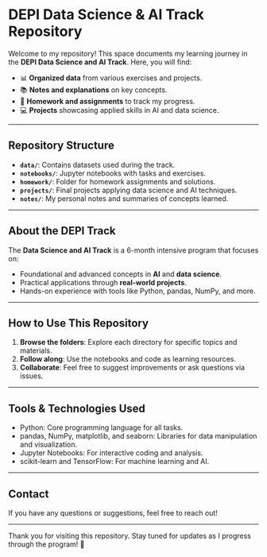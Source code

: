 # DEPI Data Science & AI Track Repository

Welcome to my repository! This space documents my learning journey in the **DEPI Data Science and AI Track**. Here, you will find:

- 📊 **Organized data** from various exercises and projects.
- 📚 **Notes and explanations** on key concepts.
- 📝 **Homework and assignments** to track my progress.
- 💻 **Projects** showcasing applied skills in AI and data science.

---

## Repository Structure

- **`data/`**: Contains datasets used during the track.
- **`notebooks/`**: Jupyter notebooks with tasks and exercises.
- **`homework/`**: Folder for homework assignments and solutions.
- **`projects/`**: Final projects applying data science and AI techniques.
- **`notes/`**: My personal notes and summaries of concepts learned.

---

## About the DEPI Track

The **Data Science and AI Track** is a 6-month intensive program that focuses on:

- Foundational and advanced concepts in **AI** and **data science**.
- Practical applications through **real-world projects**.
- Hands-on experience with tools like Python, pandas, NumPy, and more.

---

## How to Use This Repository

1. **Browse the folders**: Explore each directory for specific topics and materials.
2. **Follow along**: Use the notebooks and code as learning resources.
3. **Collaborate**: Feel free to suggest improvements or ask questions via issues.

---

## Tools & Technologies Used

- Python: Core programming language for all tasks.
- pandas, NumPy, matplotlib, and seaborn: Libraries for data manipulation and visualization.
- Jupyter Notebooks: For interactive coding and analysis.
- scikit-learn and TensorFlow: For machine learning and AI.

---

## Contact

If you have any questions or suggestions, feel free to reach out! 

---

Thank you for visiting this repository. Stay tuned for updates as I progress through the program! 🚀
